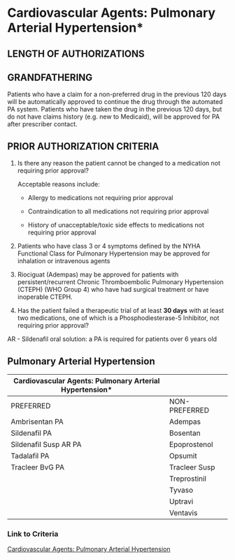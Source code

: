 # Cardiovascular Agents: Pulmonary Arterial Hypertension\*

## LENGTH OF AUTHORIZATIONS

## GRANDFATHERING

Patients who have a claim for a non-preferred drug in the previous 120 days will be automatically approved to continue the drug through the automated PA system. Patients who have taken the drug in the previous 120 days, but do not have claims history (e.g. new to Medicaid), will be approved for PA after prescriber contact.

## PRIOR AUTHORIZATION CRITERIA

1. Is there any reason the patient cannot be changed to a medication not requiring prior approval?

    Acceptable reasons include:

    - Allergy to medications not requiring prior approval

    - Contraindication to all medications not requiring prior approval

    - History of unacceptable/toxic side effects to medications not requiring prior approval

2. Patients who have class 3 or 4 symptoms defined by the NYHA Functional Class for Pulmonary Hypertension may be approved for inhalation or intravenous agents
3. Riociguat (Adempas) may be approved for patients with persistent/recurrent Chronic Thromboembolic Pulmonary Hypertension (CTEPH) (WHO Group 4) who have had surgical treatment or have inoperable CTEPH.
4. Has the patient failed a therapeutic trial of at least **30 days** with at least two medications, one of which is a Phosphodiesterase-5 Inhibitor, not requiring prior approval?

AR - Sildenafil oral solution: a PA is required for patients over 6 years old

## Pulmonary Arterial Hypertension

| Cardiovascular Agents: Pulmonary Arterial Hypertension\* |                            |
|----------------------------------------------------------|----------------------------|
| PREFERRED                                                | NON-PREFERRED              |
| Ambrisentan PA                                           | Adempas                    |
| Sildenafil PA                                            | Bosentan                   |
| Sildenafil Susp AR PA                                    | Epoprostenol               |
| Tadalafil PA                                             | Opsumit                    |
| Tracleer BvG PA                                          | Tracleer Susp              |
|                                                          | Treprostinil               |
|                                                          | Tyvaso                     |
|                                                          | Uptravi                    |
|                                                          | Ventavis                   |

### Link to Criteria

[Cardiovascular Agents: Pulmonary Arterial Hypertension](https://pharmacy.medicaid.ohio.gov/sites/default/files/20220415_UPDL_Criteria_FINAL_.pdf#page=20)
